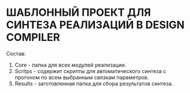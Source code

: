 # ШАБЛОННЫЙ ПРОЕКТ ДЛЯ СИНТЕЗА РЕАЛИЗАЦИЙ В DESIGN COMPILER
Состав:
1. Core - папка для всех модулей реализации.
2. Scritps - содержит скрипты для автоматического синтеза с прогоном по всем выбранным связкам параметров.
3. Results - заготовленная папка для сбора результатов синтеза.
